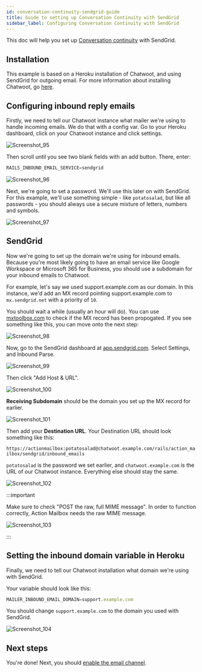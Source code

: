 ```yaml
---
id: conversation-continuity-sendgrid-guide
title: Guide to setting up Conversation Continuity with SendGrid
sidebar_label: Configuring Conversation Continuity with SendGrid
---
```


This doc will help you set up [Conversation continuity](https://www.chatwoot.com/docs/self-hosted/configuration/features/email-channel/conversation-continuity) with SendGrid.

## Installation

This example is based on a Heroku installation of Chatwoot, and using SendGrid for outgoing email. For more information about installing Chatwoot, go [here](https://www.chatwoot.com/docs/self-hosted#deployment).

## Configuring inbound reply emails

Firstly, we need to tell our Chatwoot instance what mailer we're using to handle incoming emails. We do that with a config var. Go to your Heroku dashboard, click on your Chatwoot instance and click settings. 

![Screenshot_95](https://user-images.githubusercontent.com/34171640/128574548-7f2d6521-e79d-47bc-8f8d-6e8d7ca28ae1.png)

Then scroll until you see two blank fields with an add button. There, enter: 

```javascript
RAILS_INBOUND_EMAIL_SERVICE=sendgrid
```

![Screenshot_96](https://user-images.githubusercontent.com/34171640/128575349-493efe35-86b9-48ea-84ff-cab7020fd832.jpg)

Next, we're going to set a password. We'll use this later on with SendGrid. For this example, we'll use something simple - like ```potatosalad```, but like all passwords - you should always use a secure mixture of letters, numbers and symbols.  

![Screenshot_97](https://user-images.githubusercontent.com/34171640/128575151-9a3fe484-7f1d-43f9-968f-c9841c4d10d1.jpg)

## SendGrid

Now we're going to set up the domain we're using for inbound emails. Because you're most likely going to have an email service like Google Workspace or Microsoft 365 for Business, you should use a subdomain for your inbound emails to Chatwoot.  

For example, let's say we used support.example.com as our domain. In this instance, we'd add an MX record pointing support.example.com to ```mx.sendgrid.net``` with a priority of ```10```. 

You should wait a while (usually an hour will do). You can use [mxtoolbox.com](https://mxtoolbox.com) to check if the MX record has been propogated. If you see something like this, you can move onto the next step: 

![Screenshot_98](https://user-images.githubusercontent.com/34171640/128576943-7f8267b5-d81a-4583-8a40-4941c7700d2b.png)

Now, go to the SendGrid dashboard at [app.sendgrid.com](https://app.sendgrid.com). Select Settings, and Inbound Parse. 

![Screenshot_99](https://user-images.githubusercontent.com/34171640/128578295-f62fed61-3401-4a4b-a564-f61f282b8c07.png)

Then click "Add Host & URL".

![Screenshot_100](https://user-images.githubusercontent.com/34171640/128581269-2728e8d4-9c5f-4361-ba4f-3543a0f9a9d8.png)

**Receiving Subdomain** should be the domain you set up the MX record for earlier. 

![Screenshot_101](https://user-images.githubusercontent.com/34171640/128581298-1271781f-6985-48b2-9ef9-e210ed5b6ecb.png)

Then add your **Destination URL**. Your Destination URL should look something like this:

```https://actionmailbox:potatosalad@chatwoot.example.com/rails/action_mailbox/sendgrid/inbound_emails```

``potatosalad`` is the password we set earlier, and ``chatwoot.example.com`` is the URL of our Chatwoot instance. Everything else should stay the same. 

![Screenshot_102](https://user-images.githubusercontent.com/34171640/128581410-52834258-e826-4c2f-9868-a6c21c9a1ff9.png)

:::important

Make sure to check "POST the raw, full MIME message". In order to function correctly, Action Mailbox needs the raw MIME message.

![Screenshot_103](https://user-images.githubusercontent.com/34171640/128581457-ff5e385c-4d7e-4ebb-8f87-28fd5a243798.png)

:::

## Setting the inbound domain variable in Heroku

Finally, we need to tell our Chatwoot installation what domain we're using with SendGrid. 

Your variable should look like this:

```javascript
MAILER_INBOUND_EMAIL_DOMAIN=support.example.com
```

You should change ``support.example.com`` to the domain you used with SendGrid. 

![Screenshot_104](https://user-images.githubusercontent.com/34171640/128582096-766a2835-04b9-47f0-8662-c602742e11f9.jpg)

## Next steps

You're done! Next, you should [enable the email channel](https://www.chatwoot.com/docs/self-hosted/configuration/features/email-channel/setup). 
